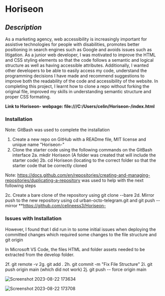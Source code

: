 # Horiseon 

## *Description*

As a marketing agency, web accessibility is increasingly important for assistive technologies for people with disabilities, promotes better positioning in search engines such as Google and avoids issues such as litigation. As a junior web developer, I was motivated to improve the HTML and CSS styling elements so that the code follows a semantic and logical structure as well as having accessible attributes. Additionally, I wanted other developers to be able to easily access my code, understand the programming decisions I have made and recommend suggestions to improve both the readability of the code and accessibility of the website. In completing this project, I learnt how to clone a repo without forking the original file, improved my skills in understanding semantic structure and proper CSS formating. 

**Link to Horiseon- webpage: file:///C:/Users/celin/Horiseon-/index.html**

### **Installation**
Note: GitBash was used to complete the installation  

1. Create a new repo on GitHub with a READme file, MIT license and unique name "Horiseon-"
2. Clone the starter code using the following commands on the GitBash interface
   2a. mkdir Horiseon (A folder was created that will include the starter code)
   2b. cd Horiseon (locating to the correct folder so that the starter code that be
       correctly cloned

Note: https://docs.github.com/en/repositories/creating-and-managing-repositories/duplicating-a-repository was used to help with the next following steps

   2c. Create a bare clone of the repository using git clone --bare
   2d. Mirror push to the new repository using cd urban-octo-telegram.git and git push --mirror **https://github.com/celineess3/Horiseon-

### **Issues with Installation**

However, I found that I did run in to some initial issues when deploying the committed changes which required some changes to the file structure and git origin 

In Microsoft VS Code, the files HTML and folder assets needed to be extracted from the develop folder. 

2f. git remote -v
2g. git add .
2h. git commit -m "Fix File Structure"
2i. git push origin main (which did not work)
2j. git push -- force origin main

![Screenshot 2023-08-22 173634](https://github.com/celineess3/Horiseon-/assets/142216526/55c7861a-45ad-4338-8cf4-083e87a95e45)

![Screenshot 2023-08-22 173708](https://github.com/celineess3/Horiseon-/assets/142216526/b749597d-5a1a-4f37-a84d-03634272b72b)




